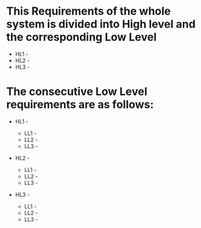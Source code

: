# This Requirements of the whole system is divided into High level and the corresponding Low Level
* HL1 -
* HL2 -
* HL3 -

# The consecutive Low Level requirements are as follows:
* HL1 - 
     * LL1 - 
     * LL2 - 
     * LL3 -

* HL2 - 
     * LL1 - 
     * LL2 - 
     * LL3 -

* HL3 - 
     * LL1 - 
     * LL2 - 
     * LL3 - 
